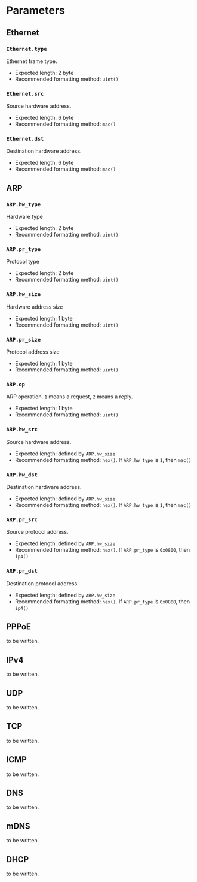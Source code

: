 Parameters
===========

Ethernet
-----------

### `Ethernet.type`

Ethernet frame type.

- Expected length: 2 byte
- Recommended formatting method: `uint()`

### `Ethernet.src`

Source hardware address.

- Expected length: 6 byte
- Recommended formatting method: `mac()`

### `Ethernet.dst`

Destination hardware address.

- Expected length: 6 byte
- Recommended formatting method: `mac()`

ARP
-------------

### `ARP.hw_type`

Hardware type

- Expected length: 2 byte
- Recommended formatting method: `uint()`

### `ARP.pr_type`

Protocol type

- Expected length: 2 byte
- Recommended formatting method: `uint()`

### `ARP.hw_size`

Hardware address size

- Expected length: 1 byte
- Recommended formatting method: `uint()`

### `ARP.pr_size`

Protocol address size

- Expected length: 1 byte
- Recommended formatting method: `uint()`


### `ARP.op`

ARP operation. `1` means a request, `2` means a reply.

- Expected length: 1 byte
- Recommended formatting method: `uint()`

### `ARP.hw_src`

Source hardware address.

- Expected length: defined by `ARP.hw_size`
- Recommended formatting method: `hex()`. If `ARP.hw_type` is `1`, then `mac()`

### `ARP.hw_dst`

Destination hardware address.

- Expected length: defined by `ARP.hw_size`
- Recommended formatting method: `hex()`. If `ARP.hw_type` is `1`, then `mac()`

### `ARP.pr_src`

Source protocol address.

- Expected length: defined by `ARP.hw_size`
- Recommended formatting method: `hex()`. If `ARP.pr_type` is `0x0800`, then `ip4()`

### `ARP.pr_dst`

Destination protocol address.

- Expected length: defined by `ARP.hw_size`
- Recommended formatting method: `hex()`. If `ARP.pr_type` is `0x0800`, then `ip4()`

PPPoE
---------

to be written.

IPv4
---------

to be written.

UDP
---------

to be written.

TCP
---------

to be written.

ICMP
---------

to be written.

DNS
---------

to be written.

mDNS
---------

to be written.

DHCP
---------

to be written.


